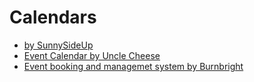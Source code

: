 # Calendars

* [by SunnySideUp](https://github.com/sunnysideup/silverstripe-calendar)
* [Event Calendar by Uncle Cheese](https://github.com/unclecheese/EventCalendar)
* [Event booking and managemet system by Burnbright](https://github.com/burnbright/silverstripe-events)